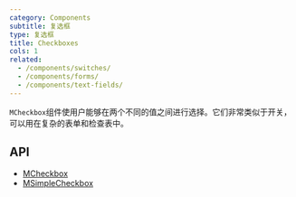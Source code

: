 ```yaml
---
category: Components
subtitle: 复选框
type: 复选框
title: Checkboxes
cols: 1
related:
  - /components/switches/
  - /components/forms/
  - /components/text-fields/
---
```


`MCheckbox`组件使用户能够在两个不同的值之间进行选择。它们非常类似于开关，可以用在复杂的表单和检查表中。

## API

- [MCheckbox](/zh-CN/docs/api/MCheckbox)
- [MSimpleCheckbox](/zh-CN/docs/api/MSimpleCheckbox)